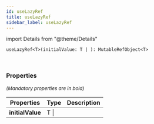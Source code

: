 ```yaml
---
id: useLazyRef
title: useLazyRef
sidebar_label: useLazyRef
---
```


import Details from "@theme/Details"


```tsx
useLazyRef<T>(initialValue: T | ): MutableRefObject<T>
```
<br/>



### Properties

<font size="2"><i>(Mandatory properties are in bold)</i></font>

| Properties | Type | Description |
| --------- | ---- | ----------- |
| **initialValue** | T \|  |  |


